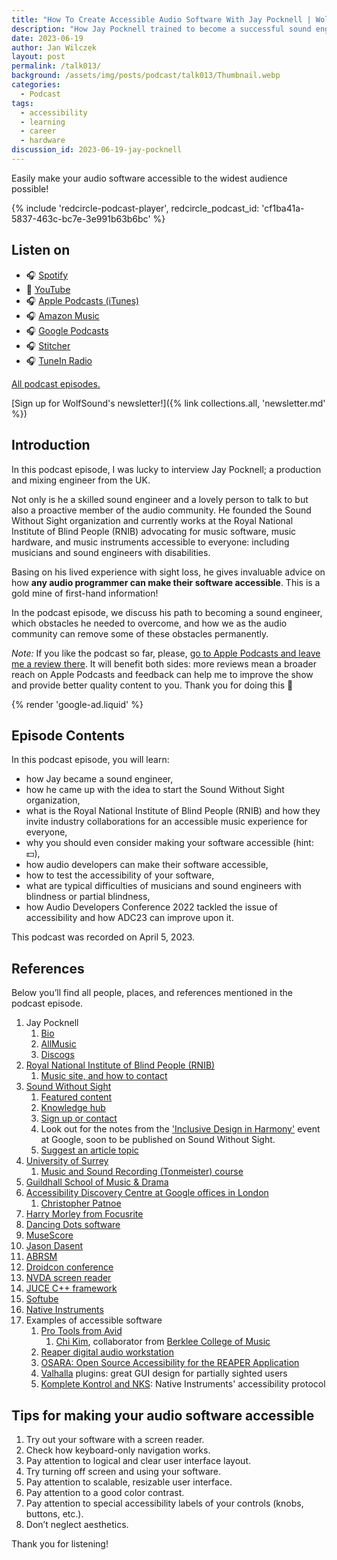 ```yaml
---
title: "How To Create Accessible Audio Software With Jay Pocknell | WolfTalk #013"
description: "How Jay Pocknell trained to become a successful sound engineer despite a sight impairment and how he founded Sound Without Sight to make music performance and engineering accessible to everyone."
date: 2023-06-19
author: Jan Wilczek
layout: post
permalink: /talk013/
background: /assets/img/posts/podcast/talk013/Thumbnail.webp
categories:
  - Podcast
tags:
  - accessibility
  - learning
  - career
  - hardware
discussion_id: 2023-06-19-jay-pocknell
---
```

Easily make your audio software accessible to the widest audience possible!

{% include 'redcircle-podcast-player', redcircle_podcast_id: 'cf1ba41a-5837-463c-bc7e-3e991b63b6bc' %}

## Listen on

* 🎧 [Spotify](https://open.spotify.com/episode/3i9ftXnSBoA4LBY3Euzpd3?si=ecf61583cb6548b2)
* 🎥 [YouTube](https://youtu.be/m2W-p4LY5Yg)
* 🎧 [Apple Podcasts (iTunes)](https://podcasts.apple.com/us/podcast/how-to-create-accessible-audio-software-with-jay/id1595913701?i=1000617609734)
* 🎧 [Amazon Music](https://music.amazon.com/podcasts/b42682b5-61ba-4a6f-8b11-aed42b07ef9f/episodes/cd834b11-5859-4bcf-98ab-8f72a8190dda/how-to-create-accessible-audio-software-with-jay-pocknell-wolftalk-013)
* 🎧 [Google Podcasts](https://podcasts.google.com/feed/aHR0cHM6Ly9mZWVkcy5yZWRjaXJjbGUuY29tL2JmNDBhMWQyLTdlNDEtNGRkYi04YzNhLWVkODIzOTQ3MjNiYQ/episode/MzdhYWY5NjUtNWZiOS00MWFkLThmZGYtM2VkODQ2ZjZmMTcx?sa=X&ved=0CAUQkfYCahcKEwj4wvnai9D_AhUAAAAAHQAAAAAQAQ)
* 🎧 [Stitcher](https://listen.stitcher.com/yvap/?af_dp=stitcher://episode/304582337&af_web_dp=https://www.stitcher.com/episode/304582337&deep_link_value=stitcher://episode/304582337)
* 🎧 [TuneIn Radio](http://tun.in/tucJie)

[All podcast episodes.](/podcast)

[Sign up for WolfSound's newsletter!]({% link collections.all, 'newsletter.md' %})

## Introduction

In this podcast episode, I was lucky to interview Jay Pocknell; a production and mixing engineer from the UK.

Not only is he a skilled sound engineer and a lovely person to talk to but also a proactive member of the audio community. He founded the Sound Without Sight organization and currently works at the Royal National Institute of Blind People (RNIB) advocating for music software, music hardware, and music instruments accessible to everyone: including musicians and sound engineers with disabilities.

Basing on his lived experience with sight loss, he gives invaluable advice on how **any audio programmer can make their software accessible**. This is a gold mine of first-hand information!

In the podcast episode, we discuss his path to becoming a sound engineer, which obstacles he needed to overcome, and how we as the audio community can remove some of these obstacles permanently.

*Note:* If you like the podcast so far, please, [go to Apple Podcasts and leave me a review there](https://podcasts.apple.com/us/podcast/wolftalk-podcast-about-audio-programming-people-careers/id1595913701). It will benefit both sides: more reviews mean a broader reach on Apple Podcasts and feedback can help me to improve the show and provide better quality content to you. Thank you for doing this 🙏

{% render 'google-ad.liquid' %}

## Episode Contents

In this podcast episode, you will learn:

- how Jay became a sound engineer,
- how he came up with the idea to start the Sound Without Sight organization,
- what is the Royal National Institute of Blind People (RNIB) and how they invite industry collaborations for an accessible music experience for everyone,
- why you should even consider making your software accessible (hint: 💵),
- how audio developers can make their software accessible,
- how to test the accessibility of your software,
- what are typical difficulties of musicians and sound engineers with blindness or partial blindness,
- how Audio Developers Conference 2022 tackled the issue of accessibility and how ADC23 can improve upon it.

This podcast was recorded on April 5, 2023.

## References

Below you’ll find all people, places, and references mentioned in the podcast episode.

1. Jay Pocknell
    1. [Bio](https://soundwithoutsight.org/team/jay-pocknell/)
    2. [AllMusic](https://www.allmusic.com/artist/jay-pocknell-mn0003602484)
    3. [Discogs](https://www.discogs.com/artist/6490658-Jay-Pocknell)
2. [Royal National Institute of Blind People (RNIB)](https://www.rnib.org.uk/)
    1. [Music site, and how to contact](https://rnib.org.uk/music) 
3. [Sound Without Sight](https://soundwithoutsight.org/)
    1. [Featured content](https://soundwithoutsight.org/news-and-features/)
    2. [Knowledge hub](https://soundwithoutsight.org/knowledge-hub/hub-index/)
    3. [Sign up or contact](https://soundwithoutsight.org/contact/)
    4. Look out for the notes from the ['Inclusive Design in Harmony'](https://www.mia.org.uk/2023/04/event-inclusive-design-in-harmony/) event at Google, soon to be published on Sound Without Sight.
    5. [Suggest an article topic](https://soundwithoutsight.org/sound-without-sight-update-your-ideas-wanted/)
4. [University of Surrey](https://www.surrey.ac.uk/)
    1. [Music and Sound Recording (Tonmeister) course](https://www.surrey.ac.uk/undergraduate/music-and-sound-recording-tonmeister)
5. [Guildhall School of Music & Drama](https://www.gsmd.ac.uk/)
6. [Accessibility Discovery Centre at Google offices in London](https://blog.google/around-the-globe/google-europe/united-kingdom/the-accessibility-discovery-centre-is-open-for-collaboration/)
    1. [Christopher Patnoe](https://uk.linkedin.com/in/patnoe)
7. [Harry Morley from Focusrite](https://www.linkedin.com/in/harry-morley/?originalSubdomain=uk)
8. [Dancing Dots software](https://www.dancingdots.com/main/index.htm)
9. [MuseScore](https://musescore.org/)
10. [Jason Dasent](https://www.jasondasentinstudio.com/)
11. [ABRSM](https://www.abrsm.org/)
12. [Droidcon conference](https://www.droidcon.com/)
13. [NVDA screen reader](https://www.nvaccess.org/)
14. [JUCE C++ framework](https://juce.com/)
15. [Softube](https://www.softube.com/)
16. [Native Instruments](https://www.native-instruments.com/en/)
17. Examples of accessible software
    1. [Pro Tools from Avid](https://www.avid.com/pro-tools)
        1. [Chi Kim](https://www.linkedin.com/in/chi-kim-65221725/), collaborator from [Berklee College of Music](https://www.berklee.edu)
    2. [Reaper digital audio workstation](https://www.reaper.fm/)
    3. [OSARA: Open Source Accessibility for the REAPER Application](https://osara.reaperaccessibility.com/)
    4. [Valhalla](https://valhalladsp.com) plugins: great GUI design for partially sighted users
    5. [Komplete Kontrol and NKS](https://www.native-instruments.com/en/specials/ni-accessibility-helper/): Native Instruments' accessibility protocol

## Tips for making your audio software accessible

1. Try out your software with a screen reader.
2. Check how keyboard-only navigation works.
3. Pay attention to logical and clear user interface layout.
4. Try turning off screen and using your software.
5. Pay attention to scalable, resizable user interface.
6. Pay attention to a good color contrast.
7. Pay attention to special accessibility labels of your controls (knobs, buttons, etc.).
8. Don’t neglect aesthetics.

Thank you for listening!
